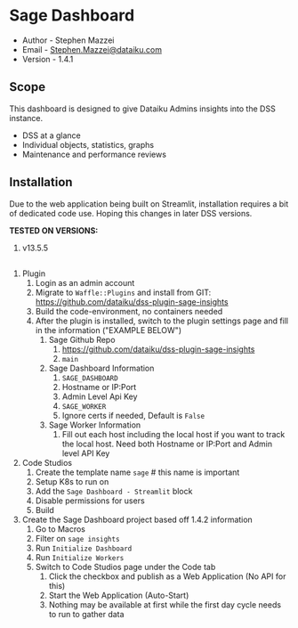 # Sage Dashboard

* Author - Stephen Mazzei
* Email - <Stephen.Mazzei@dataiku.com>
* Version - 1.4.1

## Scope

This dashboard is designed to give Dataiku Admins insights into the DSS instance.

* DSS at a glance
* Individual objects, statistics, graphs
* Maintenance and performance reviews

## Installation

Due to the web application being built on Streamlit, installation requires a bit of dedicated code use. Hoping this changes in later DSS versions.

**TESTED ON VERSIONS:**

1. v13.5.5

##

1. Plugin
    1. Login as an admin account
    1. Migrate to `Waffle::Plugins` and install from GIT: <https://github.com/dataiku/dss-plugin-sage-insights>
    1. Build the code-environment, no containers needed
    1. After the plugin is installed, switch to the plugin settings page and fill in the information ("EXAMPLE BELOW")
        1. Sage Github Repo
            1. <https://github.com/dataiku/dss-plugin-sage-insights>
            1. `main`
        1. Sage Dashboard Information
            1. `SAGE_DASHBOARD`
            1. Hostname or IP:Port
            1. Admin Level Api Key
            1. `SAGE_WORKER`
            1. Ignore certs if needed, Default is `False`
        1. Sage Worker Information
            1. Fill out each host including the local host if you want to track the local host. Need both Hostname or IP:Port and Admin level API Key
1. Code Studios
    1. Create the template name `sage` # this name is important
    1. Setup K8s to run on
    1. Add the `Sage Dashboard - Streamlit` block
    1. Disable permissions for users
    1. Build
1. Create the Sage Dashboard project based off 1.4.2 information
    1. Go to Macros
    1. Filter on `sage insights`
    1. Run `Initialize Dashboard`
    1. Run `Initialize Workers`
    1. Switch to Code Studios page under the Code tab
        1. Click the checkbox and publish as a Web Application (No API for this)
        1. Start the Web Application (Auto-Start)
        1. Nothing may be available at first while the first day cycle needs to run to gather data
